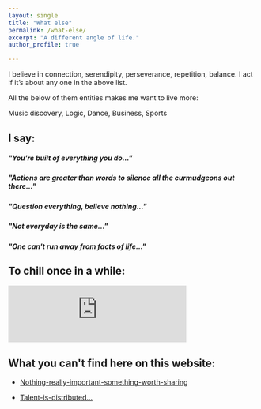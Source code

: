 ```yaml
---
layout: single
title: "What else"
permalink: /what-else/
excerpt: "A different angle of life."
author_profile: true

---
```


I believe in connection, serendipity, perseverance, repetition, balance. I act if it’s about any one in the above list.

All the below of them entities makes me want to live more:

Music discovery, Logic, Dance, Business, Sports

## I say:

##### *"You're built of everything you do..."*

##### *"Actions are greater than words to silence all the curmudgeons out there..."*

##### *"Question everything, believe nothing..."*

##### *"Not everyday is the same..."*

#### *"One can't run away from facts of life..."*

## To chill once in a while:

<iframe width="360" height="115" src="https://www.youtube.com/embed/videoseries?list=PL1vIte-UiQLhZjjtHEecxcN1zORSKna8U" frameborder="0" allow="accelerometer; autoplay; encrypted-media; gyroscope; picture-in-picture" allowfullscreen></iframe>

## What you can't find here on this website:

* [Nothing-really-important-something-worth-sharing](https://www.linkedin.com/pulse/nothing-really-important-something-worth-sharing-akshay-kotha/)

* [Talent-is-distributed...](https://philoinme.wordpress.com/2020/12/06/talent-is-distributed-there-is-nothing-like-a-true-genius-in-21st-century-its-a-rarity/)